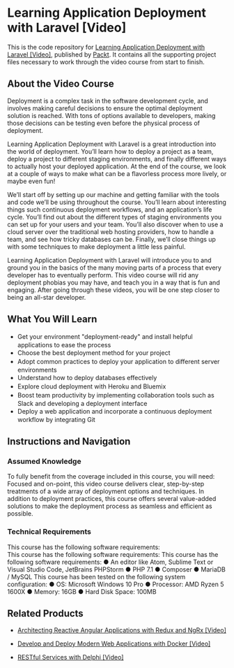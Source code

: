 # Learning Application Deployment with Laravel [Video]
This is the code repository for [Learning Application Deployment with Laravel [Video]](https://www.packtpub.com/web-development/learning-application-deployment-laravel-video?utm_source=github&utm_medium=repository&utm_campaign=9781785288067), published by [Packt](https://www.packtpub.com/?utm_source=github). It contains all the supporting project files necessary to work through the video course from start to finish.
## About the Video Course
Deployment is a complex task in the software development cycle, and involves making careful decisions to ensure the optimal deployment solution is reached. With tons of options available to developers, making those decisions can be testing even before the physical process of deployment.

Learning Application Deployment with Laravel is a great introduction into the world of deployment. You’ll learn how to deploy a project as a team, deploy a project to different staging environments, and finally different ways to actually host your deployed application. At the end of the course, we look at a couple of ways to make what can be a flavorless process more lively, or maybe even fun!

We’ll start off by setting up our machine and getting familiar with the tools and code we’ll be using throughout the course. You’ll learn about interesting things such continuous deployment workflows, and an application’s life cycle. You’ll find out about the different types of staging environments you can set up for your users and your team. You’ll also discover when to use a cloud server over the traditional web hosting providers, how to handle a team, and see how tricky databases can be. Finally, we’ll close things up with some techniques to make deployment a little less painful.

Learning Application Deployment with Laravel will introduce you to and ground you in the basics of the many moving parts of a process that every developer has to eventually perform. This video course will rid any deployment phobias you may have, and teach you in a way that is fun and engaging. After going through these videos, you will be one step closer to being an all-star developer.

<H2>What You Will Learn</H2>
<DIV class=book-info-will-learn-text>
<UL>
<LI><SPAN style="LINE-HEIGHT: 20px; BACKGROUND-COLOR: transparent">Get your environment "deployment-ready" and install helpful applications to ease the process</SPAN> 
<LI><SPAN style="LINE-HEIGHT: 20px; BACKGROUND-COLOR: transparent">Choose the best deployment method for your project</SPAN> 
<LI><SPAN style="LINE-HEIGHT: 20px; BACKGROUND-COLOR: transparent">Adopt common practices to deploy your application to different server environments</SPAN> 
<LI><SPAN style="LINE-HEIGHT: 20px; BACKGROUND-COLOR: transparent">Understand how to deploy databases effectively</SPAN> 
<LI><SPAN style="LINE-HEIGHT: 20px; BACKGROUND-COLOR: transparent">Explore cloud deployment with Heroku and Bluemix</SPAN> 
<LI><SPAN style="LINE-HEIGHT: 20px; BACKGROUND-COLOR: transparent">Boost team productivity by implementing collaboration tools such as Slack and developing a deployment interface</SPAN> 
<LI><SPAN style="LINE-HEIGHT: 20px; BACKGROUND-COLOR: transparent">Deploy a web application and incorporate a continuous deployment workflow by integrating Git</SPAN> </LI></UL></DIV>

## Instructions and Navigation
### Assumed Knowledge
To fully benefit from the coverage included in this course, you will need:<br/>
Focused and on-point, this video course delivers clear, step-by-step treatments of a wide array of deployment options and techniques. In addition to deployment practices, this course offers several value-added solutions to make the deployment process as seamless and efficient as possible.
### Technical Requirements
This course has the following software requirements:<br/>
This course has the following software requirements:
This course has the following software requirements: ●	An editor like Atom, Sublime Text or Visual Studio Code, JetBrains PHPStorm ●	PHP 7.1 ●	Composer ●	MariaDB / MySQL This course has been tested on the following system configuration: ● OS: Microsoft Windows 10 Pro ●	Processor: AMD Ryzen 5 1600X ●	Memory: 16GB ●	Hard Disk Space: 100MB


## Related Products
* [Architecting Reactive Angular Applications with Redux and NgRx [Video]](https://www.packtpub.com/web-development/architecting-reactive-angular-applications-redux-and-ngrx-video?utm_source=github&utm_medium=repository&utm_campaign=9781789536546)

* [Develop and Deploy Modern Web Applications with Docker [Video]](https://www.packtpub.com/application-development/develop-and-deploy-modern-web-applications-docker-video?utm_source=github&utm_medium=repository&utm_campaign=9781788999618)

* [RESTful Services with Delphi [Video]](https://www.packtpub.com/application-development/restful-services-delphi-video?utm_source=github&utm_medium=repository&utm_campaign=9781789951882)
